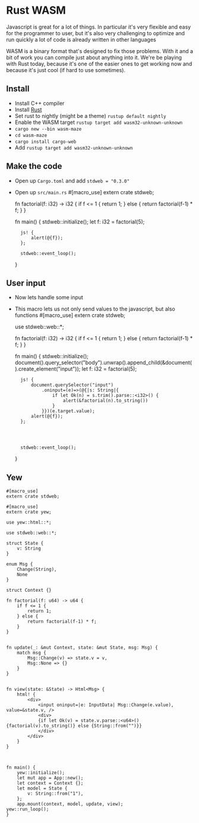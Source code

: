 # Rust WASM

Javascript is great for a lot of things. In particular it's very flexible and easy for the programmer to user, but it's also very challenging to optimize and run quickly a lot of code is already written in other languages

WASM is a binary format that's designed to fix those problems. With it and a bit of work you can compile just about anything into
it. We're be playing with Rust today, because it's one of the easier ones to get working now and because it's just cool (if hard to use sometimes).

## Install

* Install C++ compiler
* Install [Rust](https://www.rust-lang.org/en-US/install.html)
* Set rust to nightly (might be a theme) `rustup default nightly`
* Enable the WASM target `rustup target add wasm32-unknown-unknown`
* `cargo new --bin wasm-maze`
* `cd wasm-maze`
* `cargo install cargo-web`
* Add `rustup target add wasm32-unknown-unknown`

## Make the code

* Open up `Cargo.toml` and add `stdweb = "0.3.0"`
* Open up `src/main.rs`
    #[macro_use]
    extern crate stdweb;

    fn factorial(f: i32) -> i32 {
        if f <= 1 {
            return 1;
        } else {
            return factorial(f-1) * f;
        }
    }


    fn main() {
        stdweb::initialize();
        let f: i32 = factorial(5);

        js! {
            alert(@{f});
        };

        stdweb::event_loop();
    }

## User input

* Now lets handle some input
* This macro lets us not only send values to the javascript, but also functions
    #[macro_use]
    extern crate stdweb;

    use stdweb::web::*;

    fn factorial(f: i32) -> i32 {
        if f <= 1 {
            return 1;
        } else {
            return factorial(f-1) * f;
        }
    }



    fn main() {
        stdweb::initialize();
        document().query_selector("body").unwrap().append_child(&document().create_element("input"));
        let f: i32 = factorial(5);
        
        js! { 
            document.querySelector("input")
                .oninput=(e)=>(@{|s: String|{
                    if let Ok(n) = s.trim().parse::<i32>() {
                        alert(&factorial(n).to_string())
                    }
                }})(e.target.value);
            alert(@{f});
        };




        stdweb::event_loop();
   }

## Yew

    #[macro_use]
    extern crate stdweb;

    #[macro_use]
    extern crate yew;

    use yew::html::*;

    use stdweb::web::*;

    struct State {
        v: String
    }

    enum Msg {
        Change(String),
        None
    }

    struct Context {}

    fn factorial(f: u64) -> u64 {
        if f <= 1 {
            return 1;
        } else {
            return factorial(f-1) * f;
        }
    }


    fn update(_: &mut Context, state: &mut State, msg: Msg) {
        match msg {
            Msg::Change(v) => state.v = v,
            Msg::None => {}
        }
    }


    fn view(state: &State) -> Html<Msg> {
        html! {
            <div>
                <input oninput=|e: InputData| Msg::Change(e.value), value=&state.v, />
                <div>
                {if let Ok(v) = state.v.parse::<u64>() {factorial(v).to_string()} else {String::from("")}}
                </div>
            </div>
        }
    }



    fn main() {
        yew::initialize();
        let mut app = App::new();
        let context = Context {};
        let model = State {
            v: String::from("1"),
        };
        app.mount(context, model, update, view);
    yew::run_loop();
    }